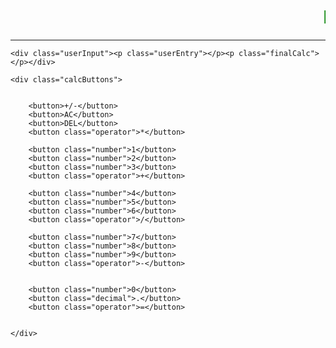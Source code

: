 
<!DOCTYPE html>

<html lang="en" xmlns="http://www.w3.org/1999/xhtml">
<head>
    <meta charset="utf-8" />
    <title>Aplikasi kalkulator</title>
    <link rel="stylesheet" type="text/css" href="style.css">
    <h1 style="color:green;"><marquee>Kalkulator Uchiha Al Nolimit alias Ahmad Saefudin Al Bayani</marquee></h1><hr style="color:green;">
  
  
</head>
<body>


<div class="calculator">

    <div class="userInput"><p class="userEntry"></p><p class="finalCalc"></p></div>

    <div class="calcButtons">
    

        <button>+/-</button>
        <button>AC</button>
        <button>DEL</button>
        <button class="operator">*</button>

        <button class="number">1</button>
        <button class="number">2</button>
        <button class="number">3</button>
        <button class="operator">+</button>

        <button class="number">4</button>
        <button class="number">5</button>
        <button class="number">6</button>
        <button class="operator">/</button>
    
        <button class="number">7</button>
        <button class="number">8</button>
        <button class="number">9</button>
        <button class="operator">-</button>

    
        <button class="number">0</button>
        <button class="decimal">.</button>
        <button class="operator">=</button>


    </div>
</div>

<script src="script.js"></script>

</body>
</html>
